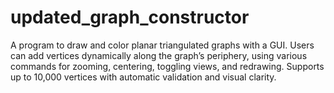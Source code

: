 # updated_graph_constructor
A program to draw and color planar triangulated graphs with a GUI. Users can add vertices dynamically along the graph’s periphery, using various commands for zooming, centering, toggling views, and redrawing. Supports up to 10,000 vertices with automatic validation and visual clarity.
